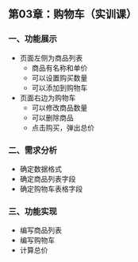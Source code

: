 ## 第03章：购物车（实训课）

### 一、功能展示
* 页面左侧为商品列表
    * 商品有名称和单价
    * 可以设置购买数量
    * 可以添加到购物车
* 页面右边为购物车
    * 可以修改商品数量
    * 可以删除商品
    * 点击购买，弹出总价

### 二、需求分析
* 确定数据格式
* 确定商品列表字段
* 确定购物车表格字段

### 三、功能实现
* 编写商品列表
* 编写购物车
* 计算总价